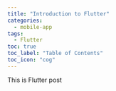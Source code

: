 ```yaml
---
title: "Introduction to Flutter"
categories:
  - mobile-app
tags:
  - Flutter
toc: true
toc_label: "Table of Contents"
toc_icon: "cog"
---
```

This is Flutter post
